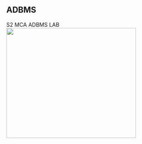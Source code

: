 ## ADBMS
S2 MCA ADBMS LAB<br>
<img src="https://cdn-icons-png.flaticon.com/512/3715/3715079.png" height="290" width="340">
